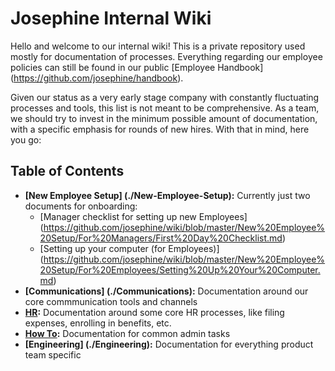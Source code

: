 # Josephine Internal Wiki

Hello and welcome to our internal wiki! This is a private repository used mostly for documentation of processes. Everything regarding our employee policies can still be found in our public [Employee Handbook] (https://github.com/josephine/handbook). 

Given our status as a very early stage company with constantly fluctuating processes and tools, this list is not meant to be comprehensive. As a team, we should try to invest in the minimum possible amount of documentation, with a specific emphasis for rounds of new hires. With that in mind, here you go: 

## Table of Contents

- **[New Employee Setup] (./New-Employee-Setup):**
   Currently just two documents for onboarding: 
  - [Manager checklist for setting up new Employees] (https://github.com/josephine/wiki/blob/master/New%20Employee%20Setup/For%20Managers/First%20Day%20Checklist.md)
  - [Setting up your computer (for Employees)] (https://github.com/josephine/wiki/blob/master/New%20Employee%20Setup/For%20Employees/Setting%20Up%20Your%20Computer.md)
- **[Communications] (./Communications):**
   Documentation around our core commmunication tools and channels
- **[HR](./HR):**
   Documentation around some core HR processes, like filing expenses, enrolling in benefits, etc. 
- **[How To](https://github.com/josephine/wiki/tree/master/Product%20Tutorials):**
   Documentation for common admin tasks
- **[Engineering] (./Engineering):**
   Documentation for everything product team specific

